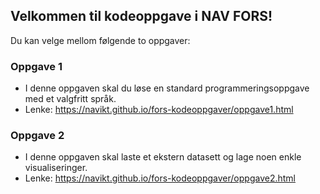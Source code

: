 ## Velkommen til kodeoppgave i NAV FORS!
Du kan velge mellom følgende to oppgaver:
### Oppgave 1
* I denne oppgaven skal du løse en standard programmeringsoppgave med et valgfritt språk.
* Lenke: https://navikt.github.io/fors-kodeoppgaver/oppgave1.html

### Oppgave 2
* I denne oppgaven skal laste et ekstern datasett og lage noen enkle visualiseringer.
* Lenke: https://navikt.github.io/fors-kodeoppgaver/oppgave2.html
